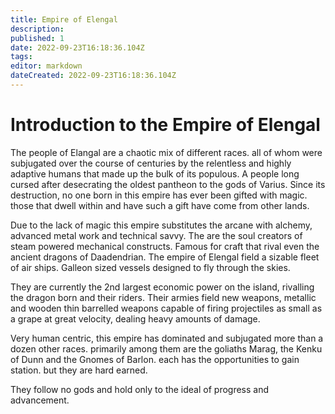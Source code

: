 ```yaml
---
title: Empire of Elengal
description: 
published: 1
date: 2022-09-23T16:18:36.104Z
tags: 
editor: markdown
dateCreated: 2022-09-23T16:18:36.104Z
---
```


# Introduction to the Empire of Elengal
The people of Elangal are a chaotic mix of different races.  all of whom were subjugated over the course of centuries by the relentless and highly adaptive humans that made up the bulk of its populous.  A people long cursed after desecrating the oldest pantheon to the gods of Varius.  Since its destruction, no one born in this empire has ever been gifted with magic.  those that dwell within and have such a gift have come from other lands.

Due to the lack of magic this empire substitutes the arcane with alchemy, advanced metal work and technical savvy.  The are the soul creators of steam powered mechanical constructs.  Famous for craft that rival even the ancient dragons of Daadendrian.  The empire of Elengal field a sizable fleet of air ships.  Galleon sized vessels designed to fly through the skies. 

They are currently the 2nd largest economic power on the island, rivalling the dragon born and their riders.  Their armies field new weapons, metallic and wooden thin barrelled weapons capable of firing projectiles as small as a grape at great velocity, dealing heavy amounts of damage. 

Very human centric, this empire has dominated and subjugated more than a dozen other races.  primarily among them are the goliaths Marag, the Kenku of Dunn and the Gnomes of Barlon.  each has the opportunities to gain station.  but they are hard earned.

They follow no gods and hold only to the ideal of progress and advancement.
